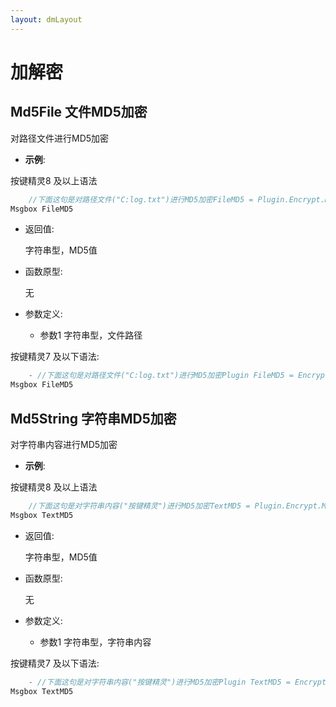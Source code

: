 ```yaml
---
layout: dmLayout
---    
```


# 加解密


##  Md5File 文件MD5加密

对路径文件进行MD5加密

- **示例**:

按键精灵8 及以上语法
```js
    //下面这句是对路径文件("C:log.txt")进行MD5加密FileMD5 = Plugin.Encrypt.Md5File("C:log.txt")
Msgbox FileMD5 

```

- 返回值: 

    字符串型，MD5值

- 函数原型:

    无

- 参数定义:

    - 参数1 字符串型，文件路径



按键精灵7 及以下语法:

```js
    - //下面这句是对路径文件("C:log.txt")进行MD5加密Plugin FileMD5 = Encrypt.Md5File("C:log.txt")
Msgbox FileMD5 
```




##  Md5String 字符串MD5加密

对字符串内容进行MD5加密

- **示例**:

按键精灵8 及以上语法
```js
    //下面这句是对字符串内容("按键精灵")进行MD5加密TextMD5 = Plugin.Encrypt.Md5String("按键精灵")
Msgbox TextMD5 

```

- 返回值: 

    字符串型，MD5值

- 函数原型:

    无

- 参数定义:

    - 参数1 字符串型，字符串内容



按键精灵7 及以下语法:

```js
    - //下面这句是对字符串内容("按键精灵")进行MD5加密Plugin TextMD5 = Encrypt.Md5String("按键精灵")
Msgbox TextMD5 
```



